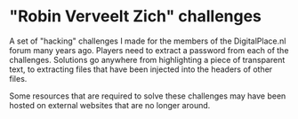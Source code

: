 # "Robin Verveelt Zich" challenges

A set of "hacking" challenges I made for the members of the DigitalPlace.nl forum many years ago. Players need to extract a password from each of the challenges. Solutions go anywhere from highlighting a piece of transparent text, to extracting files that have been injected into the headers of other files.

Some resources that are required to solve these challenges may have been hosted on external websites that are no longer around.
